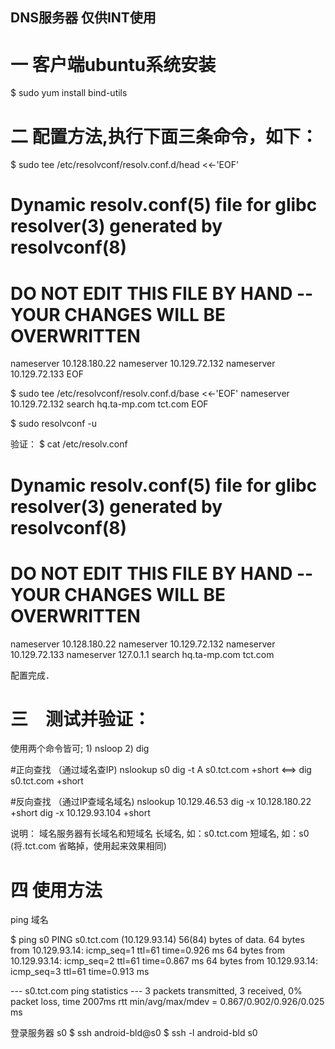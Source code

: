
DNS服务器 仅供INT使用
----------------------------------------------------------------------------------------------------

# 一 客户端ubuntu系统安装
$ sudo yum install bind-utils

# 二 配置方法,执行下面三条命令，如下：
$ sudo tee /etc/resolvconf/resolv.conf.d/head <<-'EOF'
# Dynamic resolv.conf(5) file for glibc resolver(3) generated by resolvconf(8)
#     DO NOT EDIT THIS FILE BY HAND -- YOUR CHANGES WILL BE OVERWRITTEN
nameserver 10.128.180.22
nameserver 10.129.72.132
nameserver 10.129.72.133
EOF

$ sudo tee /etc/resolvconf/resolv.conf.d/base <<-'EOF'
nameserver 10.129.72.132
search hq.ta-mp.com tct.com
EOF

$ sudo resolvconf -u

验证：
$ cat /etc/resolv.conf
# Dynamic resolv.conf(5) file for glibc resolver(3) generated by resolvconf(8)
#     DO NOT EDIT THIS FILE BY HAND -- YOUR CHANGES WILL BE OVERWRITTEN
nameserver 10.128.180.22
nameserver 10.129.72.132
nameserver 10.129.72.133
nameserver 127.0.1.1
search hq.ta-mp.com tct.com


配置完成．

# 三　测试并验证：
使用两个命令皆可; 1) nsloop 2) dig

#正向查找 （通过域名查IP)
nslookup s0
dig -t A s0.tct.com +short <==> dig s0.tct.com +short

#反向查找 （通过IP查域名域名)
nslookup 10.129.46.53
dig -x 10.128.180.22 +short
dig -x 10.129.93.104 +short

说明：
域名服务器有长域名和短域名
长域名, 如：s0.tct.com
短域名, 如：s0  (将.tct.com 省略掉，使用起来效果相同)

# 四 使用方法

ping 域名

$ ping s0
PING s0.tct.com (10.129.93.14) 56(84) bytes of data.
64 bytes from 10.129.93.14: icmp_seq=1 ttl=61 time=0.926 ms
64 bytes from 10.129.93.14: icmp_seq=2 ttl=61 time=0.867 ms
64 bytes from 10.129.93.14: icmp_seq=3 ttl=61 time=0.913 ms

--- s0.tct.com ping statistics ---
3 packets transmitted, 3 received, 0% packet loss, time 2007ms
rtt min/avg/max/mdev = 0.867/0.902/0.926/0.025 ms

登录服务器 s0
$ ssh android-bld@s0
$ ssh -l android-bld s0